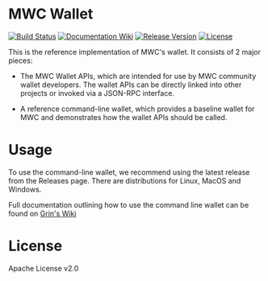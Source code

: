 
# MWC Wallet

[![Build Status](https://dev.azure.com/Forkladdgud/MimbleCoin/_apis/build/status/MimbleCoin.mimble-wallet?branchName=master)](https://dev.azure.com/Forkladdgud/MimbleCoin/_build/latest?definitionId=2&branchName=master)
[![Documentation Wiki](https://img.shields.io/badge/doc-wiki-blue.svg)](https://github.com/MimbleCoin/docs/wiki)
[![Release Version](https://img.shields.io/github/release/mimblewimble/grin.svg)](https://github.com/MimbleCoin/mimble-wallet/releases)
[![License](https://img.shields.io/github/license/mimblewimble/grin.svg)](https://github.com/MimbleCoin/mimble-wallet/blob/master/LICENSE)

This is the reference implementation of MWC's wallet. It consists of 2 major pieces:

* The MWC Wallet APIs, which are intended for use by MWC community wallet developers. The wallet APIs can be directly linked into other projects or invoked via a JSON-RPC interface.

* A reference command-line wallet, which provides a baseline wallet for MWC and demonstrates how the wallet APIs should be called.

# Usage

To use the command-line wallet, we recommend using the latest release from the Releases page. There are distributions for Linux, MacOS and Windows.

Full documentation outlining how to use the command line wallet can be found on [Grin's Wiki](https://github.com/mimblewimble/docs/wiki/Wallet-User-Guide)

# License

Apache License v2.0

